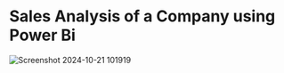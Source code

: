 # Sales Analysis of a Company using Power Bi

![Screenshot 2024-10-21 101919](https://github.com/user-attachments/assets/821cddea-48a6-4366-8a3f-046d1136b194)

